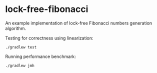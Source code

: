 # lock-free-fibonacci
An example implementation of lock-free Fibonacci numbers generation algorithm.


Testing for correctness using linearization:
```
./gradlew test
```

Running performance benchmark:
```
./gradlew jmh
```
